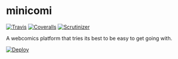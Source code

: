 # minicomi

[![Travis](https://img.shields.io/travis/grampajoe/minicomi.svg)](https://travis-ci.org/grampajoe/minicomi)
[![Coveralls](https://img.shields.io/coveralls/grampajoe/minicomi.svg)](https://coveralls.io/r/grampajoe/minicomi)
[![Scrutinizer](https://img.shields.io/scrutinizer/g/grampajoe/minicomi.svg)](https://scrutinizer-ci.com/g/grampajoe/minicomi/)

A webcomics platform that tries its best to be easy to get going with.

[![Deploy](https://www.herokucdn.com/deploy/button.png)](https://heroku.com/deploy?template=https://github.com/grampajoe/minicomi)

